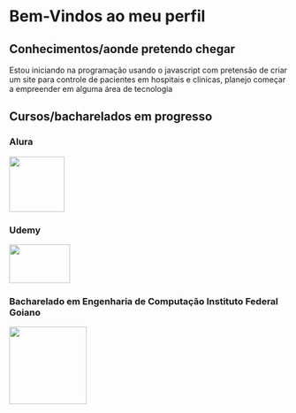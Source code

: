 # Bem-Vindos ao meu perfil

## Conhecimentos/aonde pretendo chegar
Estou iniciando na programação usando o javascript com pretensão de criar um site para controle de pacientes em hospitais e clinicas, planejo começar a empreender em alguma área de tecnologia
 
## Cursos/bacharelados em progresso
  ### Alura
  <img src="https://github.com/JoaoDaviMendesCorreia/Joao-Davi-Mendes-Correia/assets/168194655/1a42a1bf-e446-41ee-a2b2-78997a4b5a62" width="100" height="100"/>
 
 
 ### Udemy 
 
 <img src="https://logodownload.org/wp-content/uploads/2019/07/udemy-logo.png" width="110" height="70"/>
 
 
 ### Bacharelado em Engenharia de Computação Instituto Federal Goiano 
 <img src="https://camo.githubusercontent.com/6cd10a4c2c7d4d2a7e11512903f12308310683f2c7188e3629bc66258778184c/68747470733a2f2f75706c6f61642e77696b696d656469612e6f72672f77696b6970656469612f636f6d6d6f6e732f7468756d622f372f37632f496e7374697475746f5f4665646572616c5f476f69616e6f5f2d5f4d617263615f566572746963616c5f323031352e7376672f33303070782d496e7374697475746f5f4665646572616c5f476f69616e6f5f2d5f4d617263615f566572746963616c5f323031352e7376672e706e67" width="140" height="140"/>

 

